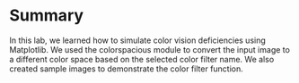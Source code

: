 # Summary

In this lab, we learned how to simulate color vision deficiencies using Matplotlib. We used the colorspacious module to convert the input image to a different color space based on the selected color filter name. We also created sample images to demonstrate the color filter function.
